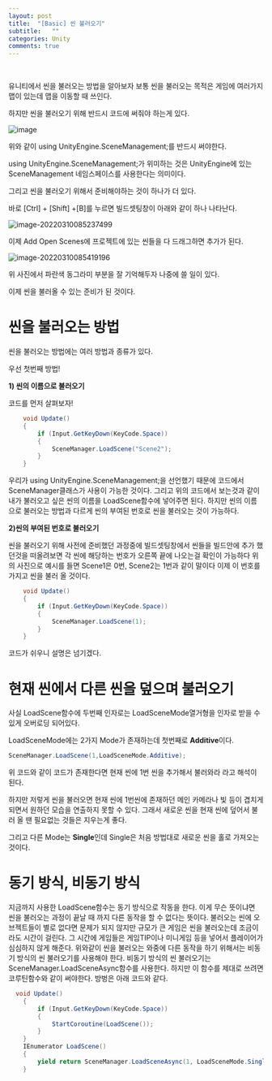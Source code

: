 ```yaml
---
layout: post
title:  "[Basic] 씬 불러오기"
subtitle:   ""
categories: Unity
comments: true
---
```


<br>

유니티에서 씬을 불러오는 방법을 알아보자 보통 씬을 불러오는 목적은 게임에 여러가지 맵이 있는데 맵을 이동할 때 쓰인다.

하지만 씬을 불러오기 위해 반드시 코드에 써줘야 하는게 있다.

![image](https://user-images.githubusercontent.com/101051124/157558621-ae3e5a04-7030-4bf2-ad7f-e5105c31a2ed.png)

위와 같이 using UnityEngine.SceneManagement;를 반드시 써야한다.

using UnityEngine.SceneManagement;가 위미하는 것은 UnityEngine에 있는 SceneManagement 네임스페이스를 사용한다는 의미이다.

그리고 씬을 불러오기 위해서 준비해야하는 것이 하나가 더 있다.

바로 [Ctrl] + [Shift] +[B]를 누르면 빌드셋팅창이 아래와 같이 하나 나타난다.

![image-20220310085237499](C:\Users\ksc52\AppData\Roaming\Typora\typora-user-images\image-20220310085237499.png)

이제 Add Open Scenes에 프로젝트에 있는 씬들을 다 드래그하면 추가가 된다.

![image-20220310085419196](C:\Users\ksc52\AppData\Roaming\Typora\typora-user-images\image-20220310085419196.png)

위 사진에서 파란색 동그라미 부분을 잘 기억해두자 나중에 쓸 일이 있다.

이제 씬을 불러올 수 있는 준비가 된 것이다.

# 씬을 불러오는 방법

씬을 불러오는 방법에는 여러 방법과 종류가 있다.

우선 첫번째 방법!

**1) 씬의 이름으로 불러오기**

코드를 먼저 살펴보자!

```csharp
    void Update()
    {
        if (Input.GetKeyDown(KeyCode.Space))
        {
            SceneManager.LoadScene("Scene2");
        }        
    }
```



우리가  using UnityEngine.SceneManagement;을 선언했기 때문에 코드에서 SceneManager클래스가 사용이 가능한 것이다. 그리고 위의 코드에서 보는것과 같이 내가 불러오고 싶은 씬의 이름을 LoadScene함수에 넣어주면 된다. 하지만 씬의 이름으로 불러오는 방법과 다르게 씬의 부여된 번호로 씬을 불러오는 것이 가능하다.

**2)씬의 부여된 번호로 불러오기**

씬을 불러오기 위해 사전에 준비했던 과정중에 빌드셋팅창에서 씬들을 빌드안에 추가 했던것을 떠올려보면 각 씬에 해당하는 번호가 오른쪽 끝에 나오는걸 확인이 가능하다 위의 사진으로 예시를 들면 Scene1은 0번, Scene2는 1번과 같이 말이다 이제 이 번호를 가지고 씬을 불러 올 것이다.

```csharp
    void Update()
    {
        if (Input.GetKeyDown(KeyCode.Space))
        {
            SceneManager.LoadScene(1);
        }        
    }
```

코드가 쉬우니 설명은 넘기겠다.

# 현재 씬에서 다른 씬을 덮으며 불러오기

사실 LoadScene함수에 두번째 인자로는 LoadSceneMode열거형을 인자로 받을 수 있게 오버로딩 되어있다.

LoadSceneMode에는 2가지 Mode가 존재하는데 첫번째로 **Additive**이다.

```csharp
SceneManager.LoadScene(1,LoadSceneMode.Additive);
```

위 코드와 같이 코드가 존재한다면 현재 씬에 1번 씬을 추가해서 불러와라 라고 해석이 된다.

하지만 저렇게 씬을 불러오면 현재 씬에 1번씬에 존재하던 메인 카메라나 빛 등이 겹치게 되면서 원하던 모습을 연출하지 못할 수 있다. 그래서 새로운 씬을 현재 씬에 덮어서 불러 올 땐 필요없는 것들은 지우는게 좋다.

그리고 다른 Mode는 **Single**인데 Single은 처음 방법대로 새로운 씬을 홀로 가져오는 것이다.

# 동기 방식, 비동기 방식

지금까지 사용한 LoadScene함수는 동기 방식으로 작동을 한다. 이게 무슨 뜻이냐면 씬을 불러오는 과정이 끝날 때 까지 다른 동작을 할 수 없다는 뜻이다. 불러오는 씬에 오브젝트들이 별로 없다면 문제가 되지 않지만 규모가 큰 게임은 씬을 불러오는데 조금이라도 시간이 걸린다. 그 시간에 게임들은 게임TIP이나 미니게임 등을 넣어서 플레이어가 심심하지 않게 해준다. 위와같이 씬을 불러오는 와중에 다른 동작을 하기 위해서는 비동기 방식의 씬 불러오기를 사용해야 한다. 비동기 방식의 씬 불러오기는 SceneManager.LoadSceneAsync함수를 사용한다. 하지만 이 함수를 제대로 쓰려면 코루틴함수와 같이 써야한다. 방벙은 아래 코드와 같다.

```csharp
  void Update()
    {
        if (Input.GetKeyDown(KeyCode.Space))
        {
            StartCoroutine(LoadScene());
        }        
    }
    IEnumerator LoadScene()
    {
        yield return SceneManager.LoadSceneAsync(1, LoadSceneMode.Single); ;
    }
```



